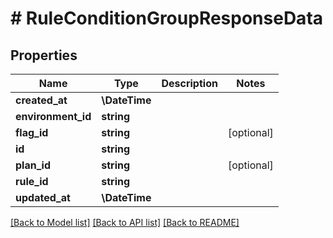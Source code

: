 # # RuleConditionGroupResponseData

## Properties

Name | Type | Description | Notes
------------ | ------------- | ------------- | -------------
**created_at** | **\DateTime** |  |
**environment_id** | **string** |  |
**flag_id** | **string** |  | [optional]
**id** | **string** |  |
**plan_id** | **string** |  | [optional]
**rule_id** | **string** |  |
**updated_at** | **\DateTime** |  |

[[Back to Model list]](../../README.md#models) [[Back to API list]](../../README.md#endpoints) [[Back to README]](../../README.md)
